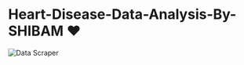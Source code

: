 # Heart-Disease-Data-Analysis-By-SHIBAM ❤


![Data Scraper](https://getmegiddy.com/sites/default/files/2021-02/Giddy_3d_P_Hero.gif)

